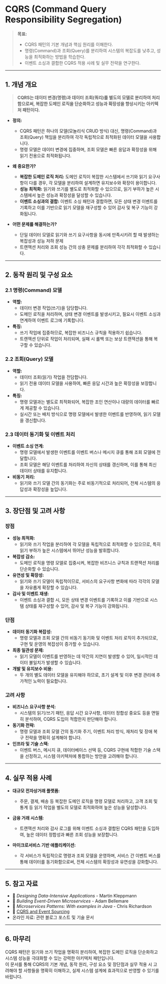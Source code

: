 # CQRS (Command Query Responsibility Segregation)

> **목표:**  
> - CQRS 패턴의 기본 개념과 핵심 원리를 이해한다.  
> - 명령(Command)과 조회(Query)를 분리하여 시스템의 복잡도를 낮추고, 성능을 최적화하는 방법을 학습한다.  
> - 이벤트 소싱과 결합한 CQRS 적용 사례 및 실무 전략을 연구한다.

---

## 1. 개념 개요

> **CQRS는 데이터 변경(명령)과 데이터 조회(쿼리)를 별도의 모델로 분리하여 처리함으로써, 복잡한 도메인 로직을 단순화하고 성능과 확장성을 향상시키는 아키텍처 패턴이다.**

- **정의:**  
  - CQRS 패턴은 하나의 모델(모놀리식 CRUD 방식) 대신, 명령(Command)과 조회(Query) 책임을 분리하여 각각 독립적으로 최적화된 데이터 모델을 사용합니다.
  - 명령 모델은 데이터 변경에 집중하며, 조회 모델은 빠른 응답과 확장성을 위해 읽기 전용으로 최적화됩니다.

- **왜 중요한가?**  
  - **복잡한 도메인 로직 처리:** 도메인 로직이 복잡한 시스템에서 쓰기와 읽기 요구사항이 다를 경우, 각 모델을 분리하여 설계하면 유지보수와 확장이 용이합니다.
  - **성능 최적화:** 읽기와 쓰기를 별도로 최적화할 수 있으므로, 읽기 부하가 높은 시스템에서 높은 성능과 확장성을 달성할 수 있습니다.
  - **이벤트 소싱과의 결합:** 이벤트 소싱 패턴과 결합하면, 모든 상태 변경 이벤트를 기록하고 이를 기반으로 읽기 모델을 재구성할 수 있어 감사 및 복구 기능이 강화됩니다.

- **어떤 문제를 해결하는가?**  
  - 단일 데이터 모델로 읽기와 쓰기 요구사항을 동시에 만족시키려 할 때 발생하는 복잡성과 성능 저하 문제  
  - 트랜잭션 처리와 조회 성능 간의 상충 문제를 분리하여 각각 최적화할 수 있습니다.

---

## 2. 동작 원리 및 구성 요소

### 2.1 명령(Command) 모델
- **역할:**  
  - 데이터 변경 작업(쓰기)을 담당합니다.
  - 도메인 로직을 처리하며, 상태 변경 이벤트를 발생시키고, 필요시 이벤트 소싱과 연계하여 이벤트 로그에 기록합니다.
- **특징:**  
  - 쓰기 작업에 집중하므로, 복잡한 비즈니스 규칙을 적용하기 쉽습니다.
  - 트랜잭션 단위로 작업이 처리되며, 실패 시 롤백 또는 보상 트랜잭션을 통해 복구할 수 있습니다.

### 2.2 조회(Query) 모델
- **역할:**  
  - 데이터 조회(읽기) 작업을 전담합니다.
  - 읽기 전용 데이터 모델을 사용하여, 빠른 응답 시간과 높은 확장성을 보장합니다.
- **특징:**  
  - 명령 모델과는 별도로 최적화되어, 복잡한 조인 연산이나 대량의 데이터를 빠르게 제공할 수 있습니다.
  - 실시간 또는 배치 방식으로 명령 모델에서 발생한 이벤트를 반영하여, 읽기 모델을 갱신합니다.

### 2.3 데이터 동기화 및 이벤트 처리
- **이벤트 소싱 연계:**  
  - 명령 모델에서 발생한 이벤트를 이벤트 버스나 메시지 큐를 통해 조회 모델에 전달합니다.
  - 조회 모델은 해당 이벤트를 처리하여 자신의 상태를 갱신하며, 이를 통해 최신 데이터 상태를 유지합니다.
- **비동기 처리:**  
  - 읽기와 쓰기 모델 간의 동기화는 주로 비동기적으로 처리되어, 전체 시스템의 응답성과 확장성을 높입니다.

---

## 3. 장단점 및 고려 사항

### 장점
- **성능 최적화:**  
  - 읽기와 쓰기 작업을 분리하여 각 모델을 독립적으로 최적화할 수 있으므로, 특히 읽기 부하가 높은 시스템에서 뛰어난 성능을 발휘합니다.
- **복잡성 감소:**  
  - 도메인 로직을 명령 모델로 집중시켜, 복잡한 비즈니스 규칙과 트랜잭션 처리를 단순화할 수 있습니다.
- **유연성 및 확장성:**  
  - 읽기와 쓰기 모델이 독립적이므로, 서비스의 요구사항 변화에 따라 각각의 모델을 자유롭게 확장할 수 있습니다.
- **감사 및 이벤트 재생:**  
  - 이벤트 소싱과 결합 시, 모든 상태 변경 이벤트를 기록하고 이를 기반으로 시스템 상태를 재구성할 수 있어, 감사 및 복구 기능이 강화됩니다.

### 단점
- **데이터 동기화 복잡성:**  
  - 명령 모델과 조회 모델 간의 비동기 동기화 및 이벤트 처리 로직이 추가되므로, 구현 및 운영의 복잡성이 증가할 수 있습니다.
- **최종 일관성 문제:**  
  - 읽기 모델이 이벤트를 반영하는 데 약간의 지연이 발생할 수 있어, 일시적인 데이터 불일치가 발생할 수 있습니다.
- **개발 및 유지보수 비용:**  
  - 두 개의 별도 데이터 모델을 유지해야 하므로, 초기 설계 및 이후 변경 관리에 추가적인 노력이 필요합니다.

### 고려 사항
- **비즈니스 요구사항 분석:**  
  - 시스템의 읽기/쓰기 패턴, 응답 시간 요구사항, 데이터 정합성 중요도 등을 면밀히 분석하여, CQRS 도입이 적합한지 판단해야 합니다.
- **동기화 전략:**  
  - 명령 모델과 조회 모델 간의 동기화 주기, 이벤트 처리 방식, 재처리 및 장애 복구 전략을 명확히 설계해야 합니다.
- **인프라 및 기술 스택:**  
  - 이벤트 버스, 메시지 큐, 데이터베이스 선택 등, CQRS 구현에 적합한 기술 스택을 선정하고, 시스템 아키텍처에 통합하는 방안을 고려해야 합니다.

---

## 4. 실무 적용 사례

- **대규모 전자상거래 플랫폼:**  
  - 주문, 결제, 배송 등 복잡한 도메인 로직을 명령 모델로 처리하고, 고객 조회 및 통계 등 읽기 작업을 별도의 모델로 최적화하여 높은 성능을 달성합니다.
  
- **금융 거래 시스템:**  
  - 트랜잭션 처리와 감사 로그를 위해 이벤트 소싱과 결합된 CQRS 패턴을 도입하여, 높은 데이터 정합성과 빠른 조회 성능을 보장합니다.
  
- **마이크로서비스 기반 애플리케이션:**  
  - 각 서비스가 독립적으로 명령과 조회 모델을 운영하며, 서비스 간 이벤트 버스를 통해 데이터를 동기화함으로써, 전체 시스템의 확장성과 유연성을 강화합니다.

---

## 5. 참고 자료

- 📖 _Designing Data-Intensive Applications_ - Martin Kleppmann  
- 📖 _Building Event-Driven Microservices_ - Adam Bellemare  
- 📖 _Microservices Patterns: With examples in Java_ - Chris Richardson  
- 📌 [CQRS and Event Sourcing](https://microservices.io/patterns/data/cqrs.html)  
- 온라인 자료: 관련 블로그 포스트 및 기술 문서

---

## 6. 마무리

CQRS 패턴은 읽기와 쓰기 작업을 명확히 분리하여, 복잡한 도메인 로직을 단순화하고 시스템 성능을 극대화할 수 있는 강력한 아키텍처 패턴입니다.  
이 문서를 통해 CQRS의 기본 개념, 동작 원리, 구성 요소 및 장단점과 실무 적용 시 고려해야 할 사항들을 명확히 이해하고, 실제 시스템 설계에 효과적으로 반영할 수 있기를 바랍니다.